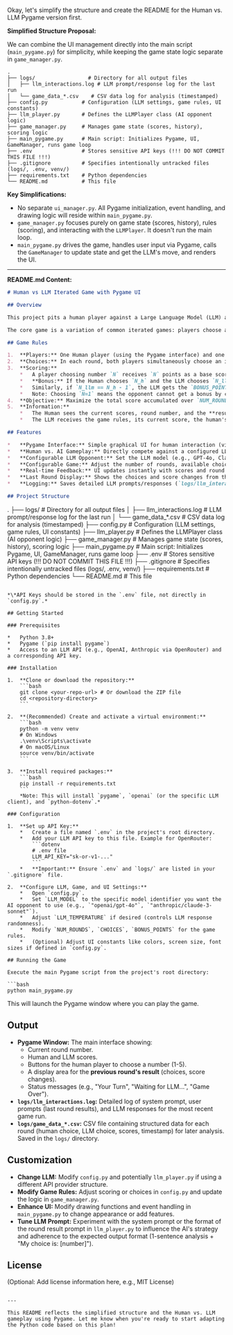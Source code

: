 Okay, let's simplify the structure and create the README for the Human vs. LLM Pygame version first.

**Simplified Structure Proposal:**

We can combine the UI management directly into the main script (`main_pygame.py`) for simplicity, while keeping the game state logic separate in `game_manager.py`.

```
.
├── logs/                 # Directory for all output files
│   ├── llm_interactions.log # LLM prompt/response log for the last run
│   └── game_data_*.csv    # CSV data log for analysis (timestamped)
├── config.py           # Configuration (LLM settings, game rules, UI constants)
├── llm_player.py       # Defines the LLMPlayer class (AI opponent logic)
├── game_manager.py     # Manages game state (scores, history), scoring logic
├── main_pygame.py      # Main script: Initializes Pygame, UI, GameManager, runs game loop
├── .env                # Stores sensitive API keys (!!! DO NOT COMMIT THIS FILE !!!)
├── .gitignore          # Specifies intentionally untracked files (logs/, .env, venv/)
├── requirements.txt    # Python dependencies
└── README.md           # This file
```

**Key Simplifications:**

*   No separate `ui_manager.py`. All Pygame initialization, event handling, and drawing logic will reside within `main_pygame.py`.
*   `game_manager.py` focuses purely on game state (scores, history), rules (scoring), and interacting with the `LLMPlayer`. It doesn't run the main loop.
*   `main_pygame.py` drives the game, handles user input via Pygame, calls the `GameManager` to update state and get the LLM's move, and renders the UI.

---

**README.md Content:**

```markdown
# Human vs LLM Iterated Game with Pygame UI

## Overview

This project pits a human player against a Large Language Model (LLM) agent (e.g., GPT-4, Claude, Gemini) in a multi-round strategic number game, using a graphical interface built with Pygame. The goal for both the human and the LLM is to maximize their own score over a series of rounds. The game mechanics encourage predicting the opponent's next move, creating a dynamic competitive environment that tests the LLM's strategic reasoning against a human opponent.

The core game is a variation of common iterated games: players choose a number from a small set, and receive a bonus if their choice correctly anticipates the opponent's choice according to a specific rule (Your Choice = Opponent's Choice - 1).

## Game Rules

1.  **Players:** One Human player (using the Pygame interface) and one LLM agent.
2.  **Choices:** In each round, both players simultaneously choose an integer from a predefined set (default: 1, 2, 3, 4, 5). The human selects via buttons, the LLM generates its choice.
3.  **Scoring:**
    *   A player choosing number `N` receives `N` points as a base score for the round.
    *   **Bonus:** If the Human chooses `N_h` and the LLM chooses `N_llm`, and if `N_h == N_llm - 1`, the Human gets an additional `BONUS_POINTS` (default: 10) for that round.
    *   Similarly, if `N_llm == N_h - 1`, the LLM gets the `BONUS_POINTS`.
    *   Note: Choosing `N=1` means the opponent cannot get a bonus by choosing `0`, as `0` is not a valid choice.
4.  **Objective:** Maximize the total score accumulated over `NUM_ROUNDS` (default: 60).
5.  **Information:**
    *   The Human sees the current scores, round number, and the **result of the last round** on the Pygame screen.
    *   The LLM receives the game rules, its current score, the human's current score, the current round number, and the **full conversation history** (including all past round results and its own previous choices/analyses) before making its choice.

## Features

*   **Pygame Interface:** Simple graphical UI for human interaction (viewing scores, history, choosing numbers).
*   **Human vs. AI Gameplay:** Directly compete against a configured LLM.
*   **Configurable LLM Opponent:** Set the LLM model (e.g., GPT-4o, Claude 3 Sonnet) and temperature via `config.py`.
*   **Configurable Game:** Adjust the number of rounds, available choices, and bonus points in `config.py`.
*   **Real-time Feedback:** UI updates instantly with scores and round results.
*   **Last Round Display:** Shows the choices and score changes from the previous round in the UI.
*   **Logging:** Saves detailed LLM prompts/responses (`logs/llm_interactions.log`) and structured game data (`logs/game_data_*.csv`) in a dedicated `logs/` directory.

## Project Structure

```
.
├── logs/                 # Directory for all output files
│   ├── llm_interactions.log # LLM prompt/response log for the last run
│   └── game_data_*.csv    # CSV data log for analysis (timestamped)
├── config.py           # Configuration (LLM settings, game rules, UI constants)
├── llm_player.py       # Defines the LLMPlayer class (AI opponent logic)
├── game_manager.py     # Manages game state (scores, history), scoring logic
├── main_pygame.py      # Main script: Initializes Pygame, UI, GameManager, runs game loop
├── .env                # Stores sensitive API keys (!!! DO NOT COMMIT THIS FILE !!!)
├── .gitignore          # Specifies intentionally untracked files (logs/, .env, venv/)
├── requirements.txt    # Python dependencies
└── README.md           # This file
```

*\*API Keys should be stored in the `.env` file, not directly in `config.py`.*

## Getting Started

### Prerequisites

*   Python 3.8+
*   Pygame (`pip install pygame`)
*   Access to an LLM API (e.g., OpenAI, Anthropic via OpenRouter) and a corresponding API key.

### Installation

1.  **Clone or download the repository:**
    ```bash
    git clone <your-repo-url> # Or download the ZIP file
    cd <repository-directory>
    ```

2.  **(Recommended) Create and activate a virtual environment:**
    ```bash
    python -m venv venv
    # On Windows
    .\venv\Scripts\activate
    # On macOS/Linux
    source venv/bin/activate
    ```

3.  **Install required packages:**
    ```bash
    pip install -r requirements.txt
    ```
    *Note: This will install `pygame`, `openai` (or the specific LLM client), and `python-dotenv`.*

### Configuration

1.  **Set up API Key:**
    *   Create a file named `.env` in the project's root directory.
    *   Add your LLM API key to this file. Example for OpenRouter:
        ```dotenv
        # .env file
        LLM_API_KEY="sk-or-v1-..."
        ```
    *   **Important:** Ensure `.env` and `logs/` are listed in your `.gitignore` file.

2.  **Configure LLM, Game, and UI Settings:**
    *   Open `config.py`.
    *   Set `LLM_MODEL` to the specific model identifier you want the AI opponent to use (e.g., `"openai/gpt-4o"`, `"anthropic/claude-3-sonnet"`).
    *   Adjust `LLM_TEMPERATURE` if desired (controls LLM response randomness).
    *   Modify `NUM_ROUNDS`, `CHOICES`, `BONUS_POINTS` for the game rules.
    *   (Optional) Adjust UI constants like colors, screen size, font sizes if defined in `config.py`.

## Running the Game

Execute the main Pygame script from the project's root directory:

```bash
python main_pygame.py
```

This will launch the Pygame window where you can play the game.

## Output

*   **Pygame Window:** The main interface showing:
    *   Current round number.
    *   Human and LLM scores.
    *   Buttons for the human player to choose a number (1-5).
    *   A display area for the **previous round's result** (choices, score changes).
    *   Status messages (e.g., "Your Turn", "Waiting for LLM...", "Game Over").
*   **`logs/llm_interactions.log`:** Detailed log of system prompt, user prompts (last round results), and LLM responses for the most recent game run.
*   **`logs/game_data_*.csv`:** CSV file containing structured data for each round (human choice, LLM choice, scores, timestamp) for later analysis. Saved in the `logs/` directory.

## Customization

*   **Change LLM:** Modify `config.py` and potentially `llm_player.py` if using a different API provider structure.
*   **Modify Game Rules:** Adjust scoring or choices in `config.py` and update the logic in `game_manager.py`.
*   **Enhance UI:** Modify drawing functions and event handling in `main_pygame.py` to change appearance or add features.
*   **Tune LLM Prompt:** Experiment with the system prompt or the format of the round result prompt in `llm_player.py` to influence the AI's strategy and adherence to the expected output format (1-sentence analysis + "My choice is: [number]").

## License

(Optional: Add license information here, e.g., MIT License)
```

---

This README reflects the simplified structure and the Human vs. LLM gameplay using Pygame. Let me know when you're ready to start adapting the Python code based on this plan!